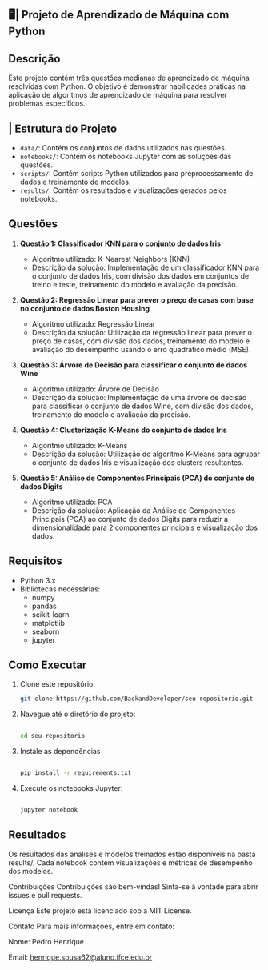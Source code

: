 ## 🖥️| Projeto de Aprendizado de Máquina com Python

## Descrição
Este projeto contém três questões medianas de aprendizado de máquina resolvidas com Python. O objetivo é demonstrar habilidades práticas na aplicação de algoritmos de aprendizado de máquina para resolver problemas específicos.

## | Estrutura do Projeto
- `data/`: Contém os conjuntos de dados utilizados nas questões.
- `notebooks/`: Contém os notebooks Jupyter com as soluções das questões.
- `scripts/`: Contém scripts Python utilizados para preprocessamento de dados e treinamento de modelos.
- `results/`: Contém os resultados e visualizações gerados pelos notebooks.

## Questões
1. **Questão 1: Classificador KNN para o conjunto de dados Iris**
   - Algoritmo utilizado: K-Nearest Neighbors (KNN)
   - Descrição da solução: Implementação de um classificador KNN para o conjunto de dados Iris, com divisão dos dados em conjuntos de treino e teste, treinamento do modelo e avaliação da precisão.

2. **Questão 2: Regressão Linear para prever o preço de casas com base no conjunto de dados Boston Housing**
   - Algoritmo utilizado: Regressão Linear
   - Descrição da solução: Utilização da regressão linear para prever o preço de casas, com divisão dos dados, treinamento do modelo e avaliação do desempenho usando o erro quadrático médio (MSE).

3. **Questão 3: Árvore de Decisão para classificar o conjunto de dados Wine**
   - Algoritmo utilizado: Árvore de Decisão
   - Descrição da solução: Implementação de uma árvore de decisão para classificar o conjunto de dados Wine, com divisão dos dados, treinamento do modelo e avaliação da precisão.

4. **Questão 4: Clusterização K-Means do conjunto de dados Iris**
   - Algoritmo utilizado: K-Means
   - Descrição da solução: Utilização do algoritmo K-Means para agrupar o conjunto de dados Iris e visualização dos clusters resultantes.

5. **Questão 5: Análise de Componentes Principais (PCA) do conjunto de dados Digits**
   - Algoritmo utilizado: PCA
   - Descrição da solução: Aplicação da Análise de Componentes Principais (PCA) ao conjunto de dados Digits para reduzir a dimensionalidade para 2 componentes principais e visualização dos dados.

## Requisitos
- Python 3.x
- Bibliotecas necessárias:
  - numpy
  - pandas
  - scikit-learn
  - matplotlib
  - seaborn
  - jupyter

## Como Executar
1. Clone este repositório:
   ```bash
   git clone https://github.com/BackandDeveloper/seu-repositorio.git

2. Navegue até o diretório do projeto:

    ```bash

   cd seu-repositorio

3. Instale as dependências
   
   ```bash

   pip install -r requirements.txt

4. Execute os notebooks Jupyter:

   ```bash

   jupyter notebook


## Resultados
Os resultados das análises e modelos treinados estão disponíveis na pasta results/. Cada notebook contém visualizações e métricas de desempenho dos modelos.

Contribuições
Contribuições são bem-vindas! Sinta-se à vontade para abrir issues e pull requests.

Licença
Este projeto está licenciado sob a MIT License.

Contato
Para mais informações, entre em contato:

Nome: Pedro Henrique

Email: henrique.sousa62@aluno.ifce.edu.br




